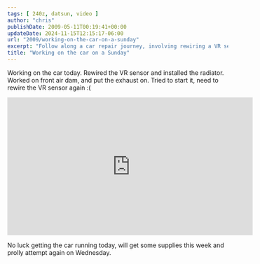 ```yaml
---
tags: [ 240z, datsun, video ]
author: "chris"
publishDate: 2009-05-11T00:19:41+00:00
updateDate: 2024-11-15T12:15:17-06:00
url: "2009/working-on-the-car-on-a-sunday"
excerpt: "Follow along a car repair journey, involving rewiring a VR sensor, radiator installation, and troubleshooting start-up issues."
title: "Working on the car on a Sunday"
---
```


Working on the car today. Rewired the VR sensor and installed the radiator. Worked on front air dam, and put the exhaust on. Tried to start it, need to rewire the VR sensor again :( 

<iframe width="560" height="315" src="https://www.youtube.com/embed/OmxMfSX_EYk?si=oTu2jYAkXw9uVbYV" title="YouTube video player" frameborder="0" allow="accelerometer; autoplay; clipboard-write; encrypted-media; gyroscope; picture-in-picture; web-share" referrerpolicy="strict-origin-when-cross-origin" allowfullscreen></iframe>

No luck getting the car running today, will get some supplies this week and prolly attempt again on Wednesday.
